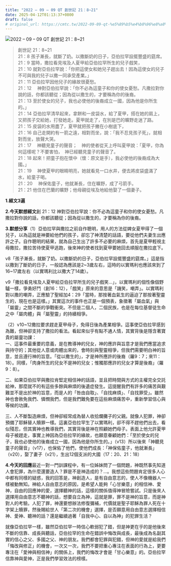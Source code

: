 ```yaml
---
title: "2022 – 09 – 09 QT 創世記 21：8~21"
date: 2025-04-12T01:13:37+0800
draft: false
# original_url: https://cmtc.tw/2022-09-09-qt-%e5%89%b5%e4%b8%96%e8%a8%98-21%ef%bc%9a821
---
```


![2022 – 09 – 09 QT 創世記 21：8\~21](/images/qt.jpg  "2022 – 09 – 09 QT 創世記 21：8\~21")

> 創世記 21：8\~21  
> 21：8 孩子漸長，就斷了奶。以撒斷奶的日子，亞伯拉罕設擺豐盛的筵席。  
> 21：9 當時，撒拉看見埃及人夏甲給亞伯拉罕所生的兒子戲笑，  
> 21：10 就對亞伯拉罕說：「你把這使女和她兒子趕出去！因為這使女的兒子不可與我的兒子以撒一同承受產業。」  
> 21：11 亞伯拉罕因他兒子的緣故很憂愁。  
> 21：12 　神對亞伯拉罕說：「你不必為這童子和你的使女憂愁。凡撒拉對你說的話，你都該聽從；因為從以撒生的，才要稱為你的後裔。  
> 21：13 至於使女的兒子，我也必使他的後裔成立一國，因為他是你所生的。」  
> 21：14 亞伯拉罕清早起來，拿餅和一皮袋水，給了夏甲，搭在她的肩上，又把孩子交給她，打發她走。夏甲就走了，在別是巴的曠野走迷了路。  
> 21：15 皮袋的水用盡了，夏甲就把孩子撇在小樹底下，  
> 21：16 自己走開約有一箭之遠，相對而坐，說：「我不忍見孩子死」，就相對而坐，放聲大哭。  
> 21：17 　神聽見童子的聲音；　神的使者從天上呼叫夏甲說：「夏甲，你為何這樣呢？不要害怕，　神已經聽見童子的聲音了。  
> 21：18 起來！把童子抱在懷中（懷：原文是手），我必使他的後裔成為大國。」  
> 21：19 　神使夏甲的眼睛明亮，她就看見一口水井，便去將皮袋盛滿了水，給童子喝。  
> 21：20 　神保佑童子，他就漸長，住在曠野，成了弓箭手。  
> 21：21 他住在巴蘭的曠野；他母親從埃及地給他娶了一個妻子。

**1.經文3遍**

**2.今天默想經文**創 21：12 神對亞伯拉罕說：你不必為這童子和你的使女憂愁。凡撒拉對你說的話，你都該聽從；因為從以撒生的，才要稱為你的後裔。

**3.默想分享**（1）亞伯拉罕與撒拉之前自作聰明，用人的方法從婢女夏甲得了一個兒子，以為這就是神要給他們的孩子，卻忘了神清楚的話語，要從他們夫妻生出應許之子。自作聰明的結果，就為自己生出了許多不必要的麻煩，首先是夏甲輕視主母撒拉，撒拉苦待使夏甲逃跑，後來神的使者找到夏甲要她回去順服在撒拉底下。

v8「孩子漸長，就斷了奶。以撒斷奶的日子，亞伯拉罕設擺豐盛的筵席。」這是指以撒到了斷奶的日子，一般認為應該是2\~3歲左右，這時的以實瑪利也應該來到了16\~17歲左右（以實瑪利比以撒大了14歲）。

v9「撒拉看見埃及人夏甲給亞伯拉罕所生的兒子戲笑…」，以實瑪利的個性像個野驢一樣，爭勇好鬥（創16：12），「戲笑」原來的意思是「譏笑，嘲弄」。以實瑪利對以撒的嘲弄，正應驗了聖經加4：29「當時，那按著血氣生的逼迫了那按著聖靈生的，現在也是這樣。」其實這次的事件也正是一個預表，象徵著「屬血氣」與「屬靈」之間不斷的爭戰衝突。不但是二個人，二個民族，也是在每位基督徒生命之中「屬肉體」與「屬聖靈」的持續相爭。

（2）v10\~12撒拉要求趕走夏甲母子，免得日後為產業相爭。這事使亞伯拉罕感到為難，但神卻支持了撒拉的看法。看起來似乎有點不通人情，其實背後是隱含著寶貴的屬靈功課：  
一、這事件最重要的意義，是在教導神的兒女，神的應許與旨意才是我們應當追求與持守的；其他從人意或肉體出來的，會時刻與聖靈相爭，但我們需要明白神的旨意，並且遵行神的旨意。「從以撒生的」，才是神所應許的後裔（羅9：7；來11：18）。同樣，「肉身所生的兒女不是神的兒女；惟獨那應許的兒女才算是後裔」（羅9：8）。

二、如果亞伯拉罕與撒拉肯堅定相信神的話語，並且把時間與方式的主權完全交託給神，那麼就不的有這些多餘與麻煩的後遺症發生。這提醒我們有許多的痛苦與艱難並不是出於神的旨意，而是人的「咎由自取」、「自找麻煩」、「自找罪受」。雖然神也會赦免我們、憐憫我們，但是我們難免要在這些麻煩痛苦中，重新學習信心與等候的功課。

三、人不斷製造麻煩，但神卻經常成為替人收拾爛攤子的父親。就像人犯罪，神卻預備了耶穌替人贖罪一樣。這裏亞伯拉罕生了以實瑪利，卻不得不趕他們出去，看似殘忍，但其實神也教導我們，其實背後是神在照顧她們母子。表面上他允許夏甲母子被趕走，事實上神因為亞伯拉罕的緣故，也願意眷顧她們：「至於使女的兒子，我也必使他的後裔成立一國，因為他是你所生的。」（v13）所以後來「神聽見童子的聲音」（v17），也保佑了他們，使他們成長：「神保佑童子，他就漸長」（v20），娶了妻子（v21），生出12個支派的大國（17：20、21：18）

**4.今天的回應**最近一對一門訓課程中，有一位姊妹問了一個問題，神既然事先知道人會犯罪，為什麼還要造人？罪是不是神造成的？…。我想這些問題肯定很多人心中都有同樣的疑惑，我的回答是，神創造人，是有自由意志的，使人不像機器人一樣被動無知。神給人自由意志的原因，是希望人能夠「心甘樂意」的相信神、愛神，自由的回應神的愛，選擇聽神的話，這樣的關係值得神冒險嘗試。只是後來人選擇用自由意志不聽神的話，想要自立為神，這就是罪，罪不是神的旨意，而是神對人的考驗。人犯了罪，神還要想辦法修復彌補，代價就是聖子耶穌為罪人死在十字架上贖罪，然後賜給世人「第二次的機會」選擇，是否願意用自由意志選擇相信神、愛神、聽神的話？還是繼續過著「自我中心、自以為神」的犯罪生活？

就像亞伯拉罕一樣，雖然亞伯拉罕一時信心軟弱犯了錯，但是神更在乎的是他後來不斷的信靠、成長與聽話，亞伯拉罕的生命在錯誤中悔改與成長，最後成為名副其實的信心之父、多國之父、神的朋友。我們都會犯罪與犯錯，但神的愛就是給我們「悔改與修正」的機會，一次又一次，我們不要把重心專注在表面的行為上，更要專注在「愛神與相信神」的關係上，我們的悔改才會是「甘心樂意」的。亞伯拉罕信靠神與愛神，正是我們學習效法的榜樣。
